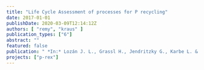 ```yaml
---
title: "Life Cycle Assessment of processes for P recycling"
date: 2017-01-01
publishDate: 2020-03-09T12:14:12Z
authors: [ "remy", "kraus" ]
publication_types: ["6"]
abstract: ""
featured: false
publication: " *In:* Lozán J. L., Grassl H., Jendritzky G., Karbe L. & Reise K. [eds.], Phosphorus Recovery and Recycling. Springer. Tokyo, Japan"
projects: ["p-rex"]
---
```


